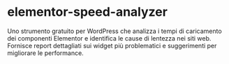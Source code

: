 # elementor-speed-analyzer
Uno strumento gratuito per WordPress che analizza i tempi di caricamento dei componenti Elementor e identifica le cause di lentezza nei siti web. Fornisce report dettagliati sui widget più problematici e suggerimenti per migliorare le performance.

